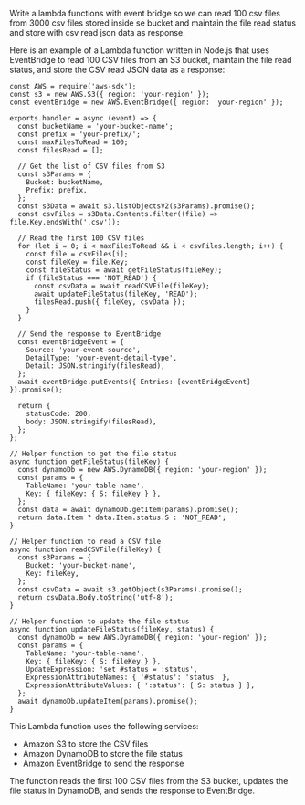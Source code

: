 Write a lambda functions with event bridge so we can read 100 csv files from 3000 csv files stored inside se bucket and maintain the file read status and store with csv read json data as response.

Here is an example of a Lambda function written in Node.js that uses EventBridge to read 100 CSV files from an S3 bucket, maintain the file read status, and store the CSV read JSON data as a response:

```
const AWS = require('aws-sdk');
const s3 = new AWS.S3({ region: 'your-region' });
const eventBridge = new AWS.EventBridge({ region: 'your-region' });

exports.handler = async (event) => {
  const bucketName = 'your-bucket-name';
  const prefix = 'your-prefix/';
  const maxFilesToRead = 100;
  const filesRead = [];

  // Get the list of CSV files from S3
  const s3Params = {
    Bucket: bucketName,
    Prefix: prefix,
  };
  const s3Data = await s3.listObjectsV2(s3Params).promise();
  const csvFiles = s3Data.Contents.filter((file) => file.Key.endsWith('.csv'));

  // Read the first 100 CSV files
  for (let i = 0; i < maxFilesToRead && i < csvFiles.length; i++) {
    const file = csvFiles[i];
    const fileKey = file.Key;
    const fileStatus = await getFileStatus(fileKey);
    if (fileStatus === 'NOT_READ') {
      const csvData = await readCSVFile(fileKey);
      await updateFileStatus(fileKey, 'READ');
      filesRead.push({ fileKey, csvData });
    }
  }

  // Send the response to EventBridge
  const eventBridgeEvent = {
    Source: 'your-event-source',
    DetailType: 'your-event-detail-type',
    Detail: JSON.stringify(filesRead),
  };
  await eventBridge.putEvents({ Entries: [eventBridgeEvent] }).promise();

  return {
    statusCode: 200,
    body: JSON.stringify(filesRead),
  };
};

// Helper function to get the file status
async function getFileStatus(fileKey) {
  const dynamoDb = new AWS.DynamoDB({ region: 'your-region' });
  const params = {
    TableName: 'your-table-name',
    Key: { fileKey: { S: fileKey } },
  };
  const data = await dynamoDb.getItem(params).promise();
  return data.Item ? data.Item.status.S : 'NOT_READ';
}

// Helper function to read a CSV file
async function readCSVFile(fileKey) {
  const s3Params = {
    Bucket: 'your-bucket-name',
    Key: fileKey,
  };
  const csvData = await s3.getObject(s3Params).promise();
  return csvData.Body.toString('utf-8');
}

// Helper function to update the file status
async function updateFileStatus(fileKey, status) {
  const dynamoDb = new AWS.DynamoDB({ region: 'your-region' });
  const params = {
    TableName: 'your-table-name',
    Key: { fileKey: { S: fileKey } },
    UpdateExpression: 'set #status = :status',
    ExpressionAttributeNames: { '#status': 'status' },
    ExpressionAttributeValues: { ':status': { S: status } },
  };
  await dynamoDb.updateItem(params).promise();
}
```

This Lambda function uses the following services:

- Amazon S3 to store the CSV files
- Amazon DynamoDB to store the file status
- Amazon EventBridge to send the response

The function reads the first 100 CSV files from the S3 bucket, updates the file status in DynamoDB, and sends the response to EventBridge.